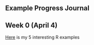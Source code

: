 ## Example Progress Journal

## Week 0 (April 4)

[Here](files/example_homework_0) is my 5 interesting R examples